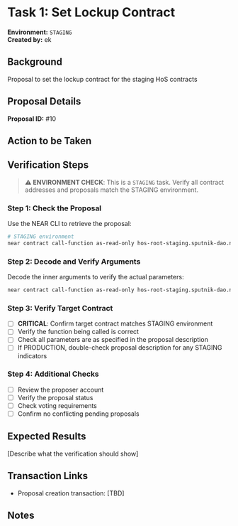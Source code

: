 # Task 1: Set Lockup Contract

**Environment:** `STAGING`  
**Created by:** ek

## Background

Proposal to set the lockup contract for the staging HoS contracts

## Proposal Details

**Proposal ID:** #10

## Action to be Taken


## Verification Steps

> **⚠️ ENVIRONMENT CHECK**: This is a `STAGING` task. Verify all contract addresses and proposals match the STAGING environment.

### Step 1: Check the Proposal

Use the NEAR CLI to retrieve the proposal:

```bash
# STAGING environment
near contract call-function as-read-only hos-root-staging.sputnik-dao.near get_proposal json-args '{"id": 10}' network-config mainnet now
```

### Step 2: Decode and Verify Arguments

Decode the inner arguments to verify the actual parameters:

```bash
near contract call-function as-read-only hos-root-staging.sputnik-dao.near get_proposal json-args '{"id": 10}' network-config mainnet now | jq '.kind.FunctionCall.actions[0].args | @base64d | fromjson'
```

### Step 3: Verify Target Contract

- [ ] **CRITICAL**: Confirm target contract matches STAGING environment
- [ ] Verify the function being called is correct
- [ ] Check all parameters are as specified in the proposal description
- [ ] If PRODUCTION, double-check proposal description for any STAGING indicators

### Step 4: Additional Checks

- [ ] Review the proposer account
- [ ] Verify the proposal status
- [ ] Check voting requirements
- [ ] Confirm no conflicting pending proposals

## Expected Results

[Describe what the verification should show]

## Transaction Links

- Proposal creation transaction: [TBD]

## Notes

